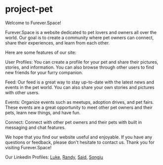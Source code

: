 # project-pet


Welcome to Furever.Space!

Furever.Space is a website dedicated to pet lovers and owners all over the world. Our goal is to create a community where pet owners can connect, share their experiences, and learn from each other.

Here are some features of our site:

User Profiles: You can create a profile for your pet and share their pictures, stories, and information. You can also browse through other users to find new friends for your furry companion.

Feed: Our feed is a great way to stay up-to-date with the latest news and events in the pet world. You can also share your own stories and pictures with other users.

Events: Organize events such as meetups, adoption drives, and pet fairs. These events are a great opportunity to meet other pet owners and their pets, learn new things, and have fun.

Connect: Connect with other pet owners and their pets with built in messaging and chat features.

We hope that you find our website useful and enjoyable. If you have any questions or feedback, please don't hesitate to contact us. Thank you for visiting Furever.Space!

Our LinkedIn Profiles:
[Luke](https://www.linkedin.com/in/lukecal10/),
[Randy](https://www.linkedin.com/in/randy-chu-ab624566/),
[Said](https://www.linkedin.com/in/said-shah-66a7b2163/),
[Songju](https://www.linkedin.com/in/songju-oh/)


